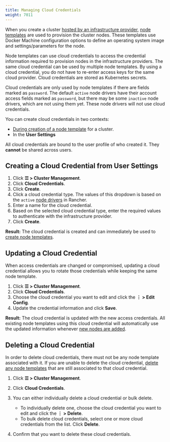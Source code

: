 ```yaml
---
title: Managing Cloud Credentials
weight: 7011
---
```


When you create a cluster [hosted by an infrastructure provider](https://rancher.com/docs/rancher/v2.6/en/cluster-provisioning/rke-clusters/node-pools), [node templates](https://rancher.com/docs/rancher/v2.6/en/cluster-provisioning/rke-clusters/node-pools/#node-templates) are used to provision the cluster nodes. These templates use Docker Machine configuration options to define an operating system image and settings/parameters for the node.

Node templates can use cloud credentials to access the credential information required to provision nodes in the infrastructure providers. The same cloud credential can be used by multiple node templates. By using a cloud credential, you do not have to re-enter access keys for the same cloud provider. Cloud credentials are stored as Kubernetes secrets.

Cloud credentials are only used by node templates if there are fields marked as `password`. The default `active` node drivers have their account access fields marked as `password`, but there may be some `inactive` node drivers, which are not using them yet. These node drivers will not use cloud credentials.

You can create cloud credentials in two contexts:

- [During creation of a node template](https://rancher.com/docs/rancher/v2.6/en/cluster-provisioning/rke-clusters/node-pools/#node-templates) for a cluster.
- In the **User Settings**

All cloud credentials are bound to the user profile of who created it. They **cannot** be shared across users.

## Creating a Cloud Credential from User Settings

1. Click **☰ \> Cluster Management**.
1. Click **Cloud Credentials**.
1. Click **Create**.
1. Click a cloud credential type. The values of this dropdown is based on the `active` [node drivers](https://rancher.com/docs/rancher/v2.6/en/admin-settings/drivers/node-drivers/) in Rancher.
1. Enter a name for the cloud credential.
1. Based on the selected cloud credential type, enter the required values to authenticate with the infrastructure provider.
1. Click **Create**.

**Result:** The cloud credential is created and can immediately be used to [create node templates](https://rancher.com/docs/rancher/v2.6/en/cluster-provisioning/rke-clusters/node-pools/#node-templates).

## Updating a Cloud Credential

When access credentials are changed or compromised, updating a cloud credential allows you to rotate those credentials while keeping the same node template.  

1. Click **☰ \> Cluster Management**.
1. Click **Cloud Credentials**.
1. Choose the cloud credential you want to edit and click the **⋮ \> Edit Config**.
1. Update the credential information and click **Save**.

**Result:** The cloud credential is updated with the new access credentials. All existing node templates using this cloud credential will automatically use the updated information whenever [new nodes are added](https://rancher.com/docs/rancher/v2.6/en/cluster-provisioning/rke-clusters/node-pools/).

## Deleting a Cloud Credential

In order to delete cloud credentials, there must not be any node template associated with it. If you are unable to delete the cloud credential, [delete any node templates](https://rancher.com/docs/rancher/v2.6/en/user-settings/node-templates/#deleting-a-node-template) that are still associated to that cloud credential.

1. Click **☰ \> Cluster Management**.
1. Click **Cloud Credentials**.
1. You can either individually delete a cloud credential or bulk delete.

	- To individually delete one, choose the cloud credential you want to edit and click the **⋮ \> Delete**.
	- To bulk delete cloud credentials, select one or more cloud credentials from the list. Click **Delete**.
1. Confirm that you want to delete these cloud credentials.
